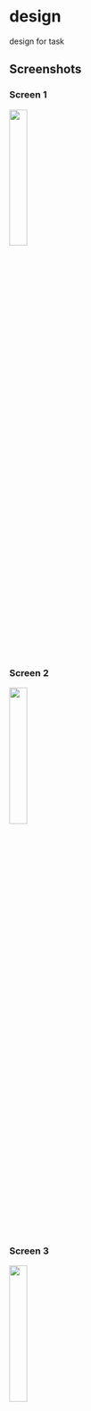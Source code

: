 # design

design for task

## Screenshots
<h3> Screen 1 </h3>
<img src="https://user-images.githubusercontent.com/36418182/149662137-245b4d31-5fb4-4963-99ce-f4c2c75103ce.png" width="25%" height="25%">
<h3> Screen 2 </h3>
<img src="https://user-images.githubusercontent.com/36418182/149662146-9851e77a-8cf1-46df-9ec5-916825e4a702.png" width="25%" height="25%">
<h3> Screen 3 </h3>
<img src="https://user-images.githubusercontent.com/36418182/149662148-292ce3b7-cd95-41fe-b738-83ba56e41cb3.png" width="25%" height="25%">

